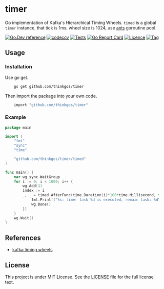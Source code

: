 # timer

Go implementation of Kafka's Hierarchical Timing Wheels. `timed` is a global `timer` instance, that tick is 1ms. wheel size is 1024, use [ants](https://github.com/panjf2000/ants) goroutine pool.

[![Go.Dev reference](https://img.shields.io/badge/go.dev-reference-blue?logo=go&logoColor=white)](https://pkg.go.dev/github.com/thinkgos/timer?tab=doc)
[![codecov](https://codecov.io/gh/thinkgos/timer/branch/main/graph/badge.svg)](https://codecov.io/gh/thinkgos/timer)
[![Tests](https://github.com/thinkgos/timer/actions/workflows/ci.yml/badge.svg)](https://github.com/thinkgos/timer/actions/workflows/ci.yml)
[![Go Report Card](https://goreportcard.com/badge/github.com/thinkgos/timer)](https://goreportcard.com/report/github.com/thinkgos/timer)
[![Licence](https://img.shields.io/github/license/thinkgos/timer)](https://raw.githubusercontent.com/thinkgos/timer/main/LICENSE)
[![Tag](https://img.shields.io/github/v/tag/thinkgos/timer)](https://github.com/thinkgos/timer/tags)

## Usage

### Installation

Use go get.

```bash
    go get github.com/thinkgos/timer
```

Then import the package into your own code.

```bash
    import "github.com/thinkgos/timer"
```

### Example

[embedmd]:# (_examples/sample/main.go go)
```go
package main

import (
	"fmt"
	"sync"
	"time"

	"github.com/thinkgos/timer/timed"
)

func main() {
	var wg sync.WaitGroup
	for i := 0; i < 1000; i++ {
		wg.Add(1)
		index := i
		_, _ = timed.AfterFunc(time.Duration(i)*100*time.Millisecond, func() {
			fmt.Printf("%s: timer task %d is executed, remain task: %d\n", time.Now().String(), index, timed.TaskCounter())
			wg.Done()
		})
	}
	wg.Wait()
}
```

## References

- [kafka timing wheels](https://github.com/apache/kafka/tree/trunk/server-common/src/main/java/org/apache/kafka/server/util/timer)

## License

This project is under MIT License. See the [LICENSE](LICENSE) file for the full license text.

